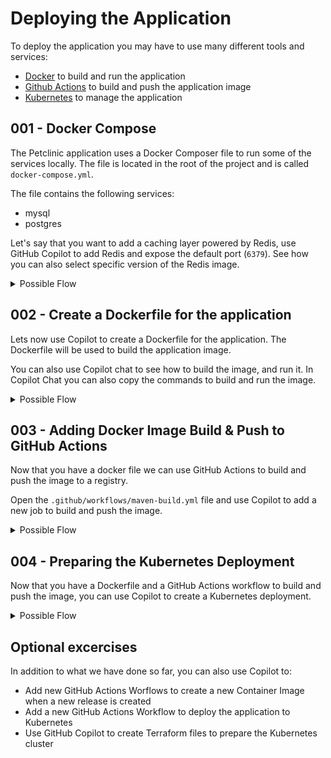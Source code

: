 # Deploying the Application

To deploy the application you may have to use many different tools and services:

- [Docker](https://www.docker.com/) to build and run the application
- [Github Actions](https://github.com/features/actions) to build and push the application image
- [Kubernetes](https://kubernetes.io/) to manage the application


## 001 - Docker Compose

The Petclinic application uses a Docker Composer file to run some of the services locally. The file is located in the root of the project and is called `docker-compose.yml`.

The file contains the following services:

-  mysql
-  postgres

Let's say that you want to add a caching layer powered by Redis, use GitHub Copilot to add Redis and expose the default port (`6379`). See how you can also select specific version of the Redis image.

<details>
<summary>Possible Flow</summary>

1. Open the `docker-compose.yml` file
2. Using Copilot completion add the service `redis:` and let Copilot suggest the image and the version
3. You can also use comments to select a specific version of the image and map the port, something like:

    `# add redis service using version 7 and map the default port and expose it to 7777`


</details>


## 002 - Create a Dockerfile for the application

Lets now use Copilot to create a Dockerfile for the application. The Dockerfile will be used to build the application image.

You can also use Copilot chat to see how to build the image, and run it. In Copilot Chat you can also copy the commands to build and run the image.

<details>
<summary>Possible Flow</summary>

1. Open GitHub Copilot Chat 
2. Type `@workspace create a Dockerfile to package the petclinic springboot application using Java 17 and expose port 8080`
3. Copilot will create a Dockerfile for you
4. If you have access to Docker you can build the image using `docker build -t copilot-petclinic .`

Note: Copilot will create a Dockerfile that is not necessary the best one for your application. You may have to tweak to make it smaller and matches your enterprise standards.


When the file is created:

1. Open Copilot Chat and ask `how to build the image`
2. Use the icon to copy the command in the terminal
3. then ask `how to run the image`
4. Use the icon to copy the command in the terminal

</details>


## 003 - Adding Docker Image Build & Push to GitHub Actions

Now that you have a docker file we can use GitHub Actions to build and push the image to a registry.

Open the `.github/workflows/maven-build.yml` file and use Copilot to add a new job to build and push the image.

<details>
<summary>Possible Flow</summary>

1. Open the `.github/workflows/maven-build.yml` file
2. Use Copilot to add a new job to build and push the image using `add a new job to build and publish the docker image to GitHub Packages`

The new job looks like:

```yaml
  publish-docker:
    needs: build
    runs-on: ubuntu-latest

    steps:
      - name: Checkout code
        uses: actions/checkout@v3

      - name: Login to GitHub Packages
        uses: docker/login-action@v3
        with:
          registry: ghcr.io
          username: ${{ github.actor }}
          password: ${{ secrets.GITHUB_TOKEN }}

      - name: Build and push Docker image
        uses: docker/build-push-action@v5
        with:
          context: .
          push: true
          tags: ghcr.io/${{ github.repository_owner }}/copilot-petclinic:${{ github.sha }}
```

</details>


## 004 - Preparing the Kubernetes Deployment

Now that you have a Dockerfile and a GitHub Actions workflow to build and push the image, you can use Copilot to create a Kubernetes deployment.

<details>

<summary>Possible Flow</summary>

1. Open Copilot Chat and ask `@workspace how to create a Kubernetes deployment for the petclinic application using MySQL and Java app in 2 differents container on the same pod`

This is just to get an idea about how Copilot can help you. The generated file is not perfect and you may have to tweak it to match your enterprise standards.
</details>

## Optional excercises

In addition to what we have done so far, you can also use Copilot to:

- Add new GitHub Actions Worflows to create a new Container Image when a new release is created
- Add a new GitHub Actions Workflow to deploy the application to Kubernetes
- Use GitHub Copilot to create Terraform files to prepare the Kubernetes cluster